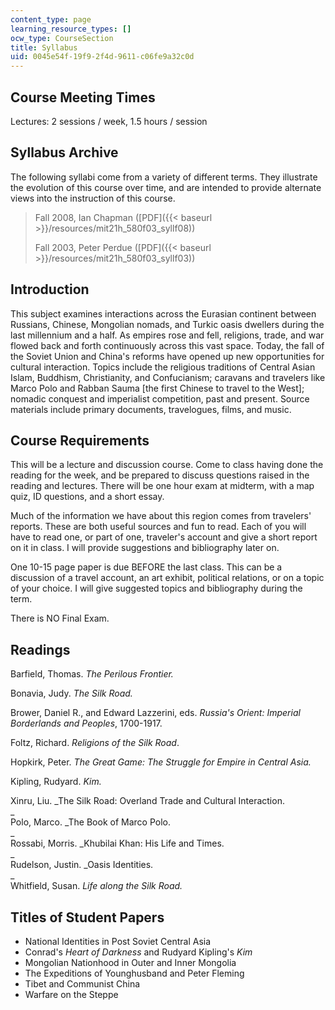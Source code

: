 ```yaml
---
content_type: page
learning_resource_types: []
ocw_type: CourseSection
title: Syllabus
uid: 0045e54f-19f9-2f4d-9611-c06fe9a32c0d
---
```


Course Meeting Times
--------------------

Lectures: 2 sessions / week, 1.5 hours / session

Syllabus Archive
----------------

The following syllabi come from a variety of different terms. They illustrate the evolution of this course over time, and are intended to provide alternate views into the instruction of this course.

> Fall 2008, Ian Chapman ([PDF]({{< baseurl >}}/resources/mit21h_580f03_syllf08))
> 
> Fall 2003, Peter Perdue ([PDF]({{< baseurl >}}/resources/mit21h_580f03_syllf03))

Introduction
------------

This subject examines interactions across the Eurasian continent between Russians, Chinese, Mongolian nomads, and Turkic oasis dwellers during the last millennium and a half. As empires rose and fell, religions, trade, and war flowed back and forth continuously across this vast space. Today, the fall of the Soviet Union and China's reforms have opened up new opportunities for cultural interaction. Topics include the religious traditions of Central Asian Islam, Buddhism, Christianity, and Confucianism; caravans and travelers like Marco Polo and Rabban Sauma \[the first Chinese to travel to the West\]; nomadic conquest and imperialist competition, past and present. Source materials include primary documents, travelogues, films, and music.

Course Requirements
-------------------

This will be a lecture and discussion course. Come to class having done the reading for the week, and be prepared to discuss questions raised in the reading and lectures. There will be one hour exam at midterm, with a map quiz, ID questions, and a short essay.

Much of the information we have about this region comes from travelers' reports. These are both useful sources and fun to read. Each of you will have to read one, or part of one, traveler's account and give a short report on it in class. I will provide suggestions and bibliography later on.

One 10-15 page paper is due BEFORE the last class. This can be a discussion of a travel account, an art exhibit, political relations, or on a topic of your choice. I will give suggested topics and bibliography during the term.

There is NO Final Exam.

Readings
--------

Barfield, Thomas. _The Perilous Frontier._

Bonavia, Judy. _The Silk Road._

Brower, Daniel R., and Edward Lazzerini, eds. _Russia's Orient: Imperial Borderlands and Peoples_, 1700-1917.

Foltz, Richard. _Religions of the Silk Road_.

Hopkirk, Peter. _The Great Game: The Struggle for Empire in Central Asia._

Kipling, Rudyard. _Kim._

Xinru, Liu. _The Silk Road: Overland Trade and Cultural Interaction.  
_  
Polo, Marco. _The Book of Marco Polo.  
_  
Rossabi, Morris. _Khubilai Khan: His Life and Times.  
_  
Rudelson, Justin. _Oasis Identities.  
_  
Whitfield, Susan. _Life along the Silk Road._

Titles of Student Papers
------------------------

*   National Identities in Post Soviet Central Asia
*   Conrad's _Heart of Darkness_ and Rudyard Kipling's _Kim_
*   Mongolian Nationhood in Outer and Inner Mongolia
*   The Expeditions of Younghusband and Peter Fleming
*   Tibet and Communist China
*   Warfare on the Steppe